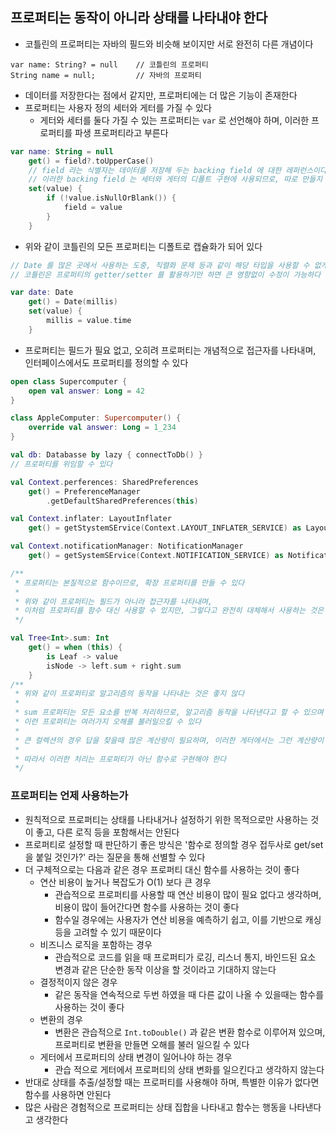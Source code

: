 ## 프로퍼티는 동작이 아니라 상태를 나타내야 한다

* 코틀린의 프로퍼티는 자바의 필드와 비슷해 보이지만 서로 완전히 다른 개념이다

```
var name: String? = null    // 코틀린의 프로퍼티
String name = null;         // 자바의 프로퍼티
```

* 데이터를 저장한다는 점에서 같지만, 프로퍼티에는 더 많은 기능이 존재한다
* 프로퍼티는 사용자 정의 세터와 게터를 가질 수 있다
    * 게터와 세터를 둘다 가질 수 있는 프로퍼티는 `var` 로 선언해야 하며, 이러한 프로퍼티를 파생 프로퍼티라고 부른다

```kotlin
var name: String = null
    get() = field?.toUpperCase()
    // field 라는 식별자는 데이터를 저장해 두는 backing field 에 대한 레퍼런스이다
    // 이러한 backing field 는 세터와 게터의 디폴트 구현에 사용되므로, 따로 만들지 않아도 기본적으로 생성되며, val 을 사용한 경우에는 생성되지 않는다
    set(value) {
        if (!value.isNullOrBlank()) {
            field = value
        }
    }
```

* 위와 같이 코틀린의 모든 프로퍼티는 디폴트로 캡슐화가 되어 있다

```kotlin
// Date 를 많은 곳에서 사용하는 도중, 직렬화 문제 등과 같이 해당 타입을 사용할 수 없게 되었을 때
// 코틀린은 프로퍼티의 getter/setter 를 활용하기만 하면 큰 영향없이 수정이 가능하다

var date: Date
    get() = Date(millis)
    set(value) {
        millis = value.time
    }
```

* 프로퍼티는 필드가 필요 없고, 오히려 프로퍼티는 개념적으로 접근자를 나타내며, 인터페이스에서도 프로퍼티를 정의할 수 있다

```kotlin
open class Supercomputer {
    open val answer: Long = 42
}

class AppleComputer: Supercomputer() {
    override val answer: Long = 1_234
}

val db: Databasse by lazy { connectToDb() }
// 프로퍼티를 위임할 수 있다

val Context.perferences: SharedPreferences
    get() = PreferenceManager
        .getDefaultSharedPreferences(this)

val Context.inflater: LayoutInflater
    get() = getStystemSErvice(Context.LAYOUT_INFLATER_SERVICE) as LayoutInflater

val Context.notificationManager: NotificationManager
    get() = getSystemSErvice(Context.NOTIFICATION_SERVICE) as NotificationManager

/**
 * 프로퍼티는 본질적으로 함수이므로, 확장 프로퍼티를 만들 수 있다
 * 
 * 위와 같이 프로퍼티는 필드가 아니라 접근자를 나타내며,
 * 이처럼 프로퍼티를 함수 대신 사용할 수 있지만, 그렇다고 완전히 대체해서 사용하는 것은 좋지 않다
 */

val Tree<Int>.sum: Int
    get() = when (this) {
        is Leaf -> value
        isNode -> left.sum + right.sum
    }
/**
 * 위와 같이 프로퍼티로 알고리즘의 동작을 나타내는 것은 좋지 않다
 * 
 * sum 프로퍼티는 모든 요소를 반복 처리하므로, 알고리즘 동작을 나타낸다고 할 수 있으며
 * 이런 프로퍼티는 여러가지 오해를 불러일으킬 수 있다
 * 
 * 큰 컬렉션의 경우 답을 찾을때 많은 계산량이 필요하며, 이러한 게터에서는 그런 계산량이 필요하다고 예상하지 않는다
 * 
 * 따라서 이러한 처리는 프로퍼티가 아닌 함수로 구현해야 한다
 */
```

### 프로퍼티는 언제 사용하는가

* 원칙적으로 프로퍼티는 상태를 나타내거나 설정하기 위한 목적으로만 사용하는 것이 좋고, 다른 로직 등을 포함해서는 안된다
* 프로퍼티로 설정할 때 판단하기 좋은 방식은 '함수로 정의할 경우 접두사로 get/set 을 붙일 것인가?' 라는 질문을 통해 선별할 수 있다
* 더 구체적으로는 다음과 같은 경우 프로퍼티 대신 함수를 사용하는 것이 좋다
    - 연산 비용이 높거나 복잡도가 O(1) 보다 큰 경우
        * 관습적으로 프로퍼티를 사용할 때 연산 비용이 많이 필요 없다고 생각하며, 비용이 많이 들어간다면 함수를 사용하는 것이 좋다
        * 함수일 경우에는 사용자가 연산 비용을 예측하기 쉽고, 이를 기반으로 캐싱 등을 고려할 수 있기 때문이다
    - 비즈니스 로직을 포함하는 경우
        * 관습적으로 코드를 읽을 때 프로퍼티가 로깅, 리스너 통지, 바인드된 요소 변경과 같은 단순한 동작 이상을 할 것이라고 기대하지 않는다
    - 결정적이지 않은 경우
        * 같은 동작을 연속적으로 두번 하였을 때 다른 값이 나올 수 있을때는 함수를 사용하는 것이 좋다 
    - 변환의 경우
        * 변환은 관습적으로 `Int.toDouble()` 과 같은 변환 함수로 이루어져 있으며, 프로퍼티로 변환을 만들면 오해를 불러 일으킬 수 있다
    - 게터에서 프로퍼티의 상태 변경이 일어나야 하는 경우
        * 관습 적으로 게터에서 프로퍼티의 상태 변화를 일으킨다고 생각하지 않는다
* 반대로 상태를 추출/설정할 때는 프로퍼티를 사용해야 하며, 특별한 이유가 없다면 함수를 사용하면 안된다
* 많은 사람은 경험적으로 프로퍼티는 상태 집합을 나타내고 함수는 행동을 나타낸다고 생각한다
